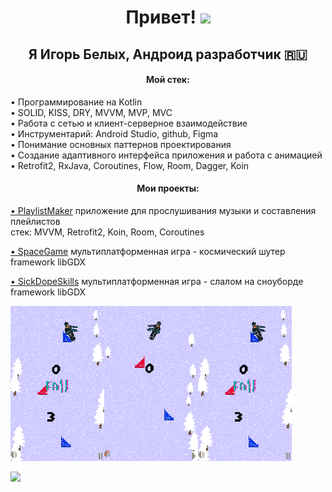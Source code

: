 <h1 align="center">Привет!
<img src="https://github.com/blackcater/blackcater/raw/main/images/Hi.gif" height="32"/></h1>
<h2 align="center">Я Игорь Белых, Андроид разработчик 🇷🇺</h2>
<h4 align="center">Мой стек:</h4>

<p>• Программирование на Kotlin <br>• SOLID, KISS, DRY, MVVM, MVP, MVC <br>• Работа с сетью и клиент-серверное взаимодействие <br>• Инструментарий: Android Studio, github, Figma <br>• Понимание основных паттернов проектирования <br>• Создание адаптивного интерфейса приложения и работа с анимацией <br>• Retrofit2, RxJava, Coroutines, Flow, Room, Dagger, Koin</p> 

<h4 align="center">Мои проекты:</h4>

<a align="center" href="https://github.com/mvrlrd/PlaylistMaker-YP" target="_blank">• PlaylistMaker</a>    <a target="_blank">приложение для прослушивания музыки и составления плейлистов </a><br> 
   стек:
    <body target="_blank"> MVVM, Retrofit2, Koin, Room, Coroutines</body>

<a href="https://github.com/mvrlrd/SpaceGameGB2" target="_blank">• SpaceGame</a>    мультиплатформенная игра - космический шутер
framework libGDX

<a href="https://github.com/mvrlrd/sickdopeskills" target="_blank">• SickDopeSkills</a>    мультиплатформенная игра - слалом на сноуборде
framework libGDX

<img src="https://github.com/mvrlrd/mvrlrd/blob/main/output-onlinepngtools%20(1).png"><img src="https://github.com/mvrlrd/mvrlrd/blob/main/output-onlinepngtools%20(2).png"><img src="https://github.com/mvrlrd/mvrlrd/blob/main/output-onlinepngtools%20(1).png">


 
![](https://github-profile-summary-cards.vercel.app/api/cards/profile-details?username=mvrlrd&theme=solarized_dark)
<!--
**mvrlrd/mvrlrd** is a ✨ _special_ ✨ repository because its `README.md` (this file) appears on your GitHub profile.

Here are some ideas to get you started:

- 🔭 I’m currently working on ...
- 🌱 I’m currently learning ...
- 👯 I’m looking to collaborate on ...
- 🤔 I’m looking for help with ...
- 💬 Ask me about ...
- 📫 How to reach me: ...
- 😄 Pronouns: ...
- ⚡ Fun fact: ...
-->
